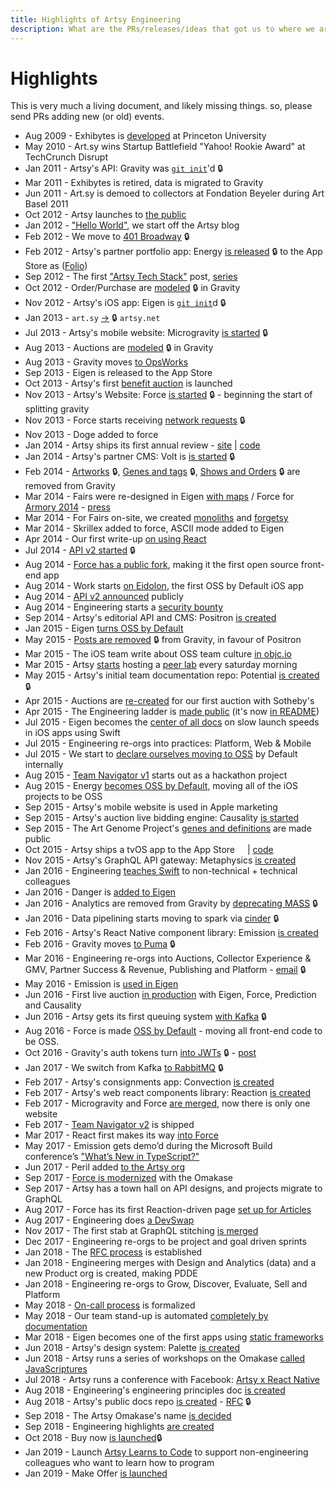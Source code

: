 ```yaml
---
title: Highlights of Artsy Engineering
description: What are the PRs/releases/ideas that got us to where we are?
---
```


# Highlights

This is very much a living document, and likely missing things. so, please send PRs adding new (or old) events.

- Aug 2009 - Exhibytes is [developed][exhibytes_design] at Princeton University
- May 2010 - Art.sy wins Startup Battlefield "Yahoo! Rookie Award" at TechCrunch Disrupt 
- Jan 2011 - Artsy's API: Gravity was [`git init`][grav_init]'d 🔒
- Mar 2011 - Exhibytes is retired, data is migrated to Gravity
- Jun 2011 - Art.sy is demoed to collectors at Fondation Beyeler during Art Basel 2011
- Oct 2012 - Artsy launches to [the public][nyt]
- Jan 2012 - ["Hello World"][blog], we start off the Artsy blog
- Feb 2012 - We move to [401 Broadway][401] 🔒
- Feb 2012 - Artsy's partner portfolio app: Energy [is released][energy_1] 🔒 to the App Store as ([Folio][folio])
- Sep 2012 - The first ["Artsy Tech Stack"][ts1] post, [series][tech-series]
- Oct 2012 - Order/Purchase are [modeled][auctions-model] 🔒 in Gravity
- Nov 2012 - Artsy's iOS app: Eigen is [`git init`][eigen_init]d 🔒
- Jan 2013 - `art.sy` [->][art_sy] 🔒 `artsy.net`
- Jul 2013 - Artsy's mobile website: Microgravity [is started][micro-start] 🔒
- Aug 2013 - Auctions are [modeled][auctions-model] 🔒 in Gravity
- Aug 2013 - Gravity moves [to OpsWorks][opsworks]
- Sep 2013 - Eigen is released to the App Store
- Oct 2013 - Artsy's first [benefit auction][auction_benefit] is launched
- Nov 2013 - Artsy's Website: Force [is started][force-start] 🔒 - beginning the start of splitting gravity
- Nov 2013 - Force starts receiving [network requests][force-network] 🔒
- Nov 2013 - Doge added to force
  <a href="https://twitter.com/dblockdotorg/status/404986159949811712"><img src="https://user-images.githubusercontent.com/49038/39097791-55938788-4659-11e8-8f73-53c3480bfb15.png" height=12></a>
- Jan 2014 - Artsy ships its first annual review - [site][2013_site] | [code][2013_code]
- Jan 2014 - Artsy's partner CMS: Volt is [is started][volt-start] 🔒
- Feb 2014 - [Artworks][grav_artworks] 🔒, [Genes and tags][grav_genes] 🔒, [Shows and Orders][grav_shows] 🔒 are
  removed from Gravity
- Mar 2014 - Fairs were re-designed in Eigen [with maps][eig_map] / Force for [Armory 2014][arm] - [press][arm-pr]
- Mar 2014 - For Fairs on-site, we created [monoliths][monoliths] and [forgetsy][forgetsy]
- Mar 2014 - Skrillex added to force, ASCII mode added to Eigen
  <a href="https://twitter.com/dblockdotorg/status/720760851783884800"><img src="https://user-images.githubusercontent.com/49038/39097791-55938788-4659-11e8-8f73-53c3480bfb15.png" height=12></a>
  <a href="https://twitter.com/dblockdotorg/status/447337278600642560"><img src="https://user-images.githubusercontent.com/49038/39097791-55938788-4659-11e8-8f73-53c3480bfb15.png" height=12></a>
- Apr 2014 - Our first write-up [on using React][helix-react]
- Jul 2014 - [API v2 started][v2] 🔒
- Aug 2014 - [Force has a public fork][force_pub], making it the first open source front-end app
- Aug 2014 - Work starts [on Eidolon][eidolon], the first OSS by Default iOS app
- Aug 2014 - [API v2 announced][v2_announce] publicly
- Aug 2014 - Engineering starts a [security bounty][security]
- Sep 2014 - Artsy's editorial API and CMS: Positron [is created][positron]
- Jan 2015 - Eigen [turns OSS by Default][oss_eigen]
- May 2015 - [Posts are removed][remove_posts] 🔒 from Gravity, in favour of Positron
- Mar 2015 - The iOS team write about OSS team culture [in objc.io][objcio]
- Mar 2015 - Artsy [starts][peerlab-start] hosting a [peer lab][peer] every saturday morning
- May 2015 - Artsy's initial team documentation repo: Potential [is created][pot_init] 🔒
- Apr 2015 - Auctions are [re-created][auctions-2] for our first auction with Sotheby's
- Apr 2015 - The Engineering ladder is [made public][ladder] (it's now [in README][ladder2])
- Jul 2015 - Eigen becomes the [center of all docs][eigen_dym] on slow launch speeds in iOS apps using Swift
- Jul 2015 - Engineering re-orgs into practices: Platform, Web & Mobile
- Jul 2015 - We start to [declare ourselves moving to OSS][move_oss] by Default internally
- Aug 2015 - [Team Navigator v1][team_1] starts out as a hackathon project
- Aug 2015 - Energy [becomes OSS by Default][energy_oss], moving all of the iOS projects to be OSS
  <a href="https://twitter.com/ArtsyOpenSource/status/629360596513910788"><img src="https://user-images.githubusercontent.com/49038/39097791-55938788-4659-11e8-8f73-53c3480bfb15.png" height=12></a>
- Sep 2015 - Artsy's mobile website is used in Apple marketing
  <a href="https://twitter.com/dblockdotorg/status/641697132639072257"><img src="https://user-images.githubusercontent.com/49038/39097791-55938788-4659-11e8-8f73-53c3480bfb15.png" height=12></a>
- Sep 2015 - Artsy's auction live bidding engine: Causality [is started][caus_init]
- Sep 2015 - The Art Genome Project's [genes and definitions][tagp] are made public
- Oct 2015 - Artsy ships a tvOS app to the App Store
  <a href="https://twitter.com/dblockdotorg/status/657267075979812865"><img src="https://user-images.githubusercontent.com/49038/39097791-55938788-4659-11e8-8f73-53c3480bfb15.png" height=12></a>
  | [code][emerge]
- Nov 2015 - Artsy's GraphQL API gateway: Metaphysics [is created][mp]
- Jan 2016 - Engineering [teaches Swift][teach-swift] to non-technical + technical colleagues
- Jan 2016 - Danger is [added to Eigen][danger]
- Jan 2016 - Analytics are removed from Gravity by [deprecating MASS][mass] 🔒
- Jan 2016 - Data pipelining starts moving to spark via [cinder][cinder] 🔒
- Feb 2016 - Artsy's React Native component library: Emission [is created][emission_init]
- Feb 2016 - Gravity moves [to Puma][puma] 🔒
- Mar 2016 - Engineering re-orgs into Auctions, Collector Experience & GMV, Partner Success & Revenue, Publishing
  and Platform - [email][reorg2] 🔒
- May 2016 - Emission is [used in Eigen][emission]
- Jun 2016 - First live auction [in production][auction-pr] with Eigen, Force, Prediction and Causality
  <a href="https://twitter.com/dblockdotorg/status/747786883913101316"><img src="https://user-images.githubusercontent.com/49038/39097791-55938788-4659-11e8-8f73-53c3480bfb15.png" height=12></a>
- Jun 2016 - Artsy gets its first queuing system [with Kafka][kafka] 🔒
- Aug 2016 - Force is made [OSS by Default][force-oss] - moving all front-end code to be OSS.
- Oct 2016 - Gravity's auth tokens turn [into JWTs][jwts] 🔒 - [post][jwt-blog]
- Jan 2017 - We switch from Kafka [to RabbitMQ][rabbit] 🔒
- Feb 2017 - Artsy's consignments app: Convection [is created][conv]
- Feb 2017 - Artsy's web react components library: Reaction [is created][reaction_init]
- Feb 2017 - Microgravity and Force [are merged][micro-end], now there is only one website
- Feb 2017 - [Team Navigator v2][team_2] is shipped
- Mar 2017 - React first makes its way [into Force][react-force]
- May 2017 - Emission gets demo’d during the Microsoft Build conference’s ["What’s New in TypeScript?"][new-in-ts]
- Jun 2017 - Peril added [to the Artsy org][peril]
- Sep 2017 - [Force is modernized][mod_force] with the Omakase
- Sep 2017 - Artsy has a town hall on API designs, and projects migrate to GraphQL
- Aug 2017 - Force has its first Reaction-driven page [set up for Articles][articles]
- Aug 2017 - Engineering does [a DevSwap][devswap]
- Nov 2017 - The first stab at GraphQL stitching [is merged][neo-mp]
- Dec 2017 - Engineering re-orgs to be project and goal driven sprints
- Jan 2018 - The [RFC process][rfc] is established
- Jan 2018 - Engineering merges with Design and Analytics (data) and a new Product org is created, making PDDE
- Jan 2018 - Engineering re-orgs to Grow, Discover, Evaluate, Sell and Platform
- May 2018 - [On-call process][on-call] is formalized
- May 2018 - Our team stand-up is automated [completely by documentation][standup]
- Mar 2018 - Eigen becomes one of the first apps using [static frameworks][stat_frm]
- Jun 2018 - Artsy's design system: Palette [is created][pal]
- Jun 2018 - Artsy runs a series of workshops on the Omakase [called JavaScriptures][jss]
- Jul 2018 - Artsy runs a conference with Facebook: [Artsy x React Native][axrn]
- Aug 2018 - Engineering's engineering principles doc [is created][principles]
- Aug 2018 - Artsy's public docs repo [is created][readme_init] - [RFC][docs_rfc] 🔒
- Sep 2018 - The Artsy Omakase's name [is decided][oma_rfc]
- Sep 2018 - Engineering highlights [are created][this_pr]
- Oct 2018 - Buy now [is launched][buy_now]🔒
- Jan 2019 - Launch [Artsy Learns to Code][altc] to support non-engineering colleagues who want to learn how to
  program
- Jan 2019 - Make Offer [is launched][make_offer]

<!-- prettier-ignore-start -->
[helix-react]: https://artsy.github.io/blog/2015/04/08/creating-a-dynamic-single-page-app-for-our-genome-team-using-react/
[new-in-ts]: https://blogs.msdn.microsoft.com/typescript/2017/05/19/new-typescript-quick-starts-and-updates-from-build-2017/
[reorg2]: https://groups.google.com/a/artsymail.com/forum/#!msg/team/hwLvMwuBmJo/8xGcssucBwAJ;context-place=msg/team/tHZ_lfJQH9Y/cQQKlwIcCwAJ
<!-- prettier-ignore-end -->

[blog]: https://artsy.github.io/blog/2012/01/05/hello-world/
[grav_init]: https://github.com/artsy/gravity/commit/b289057506942a77d89ee1b619221e60cd17aaae
[401]: https://github.com/artsy/gravity/pull/1729
[auctions-model]: https://github.com/artsy/gravity/pull/6231
[force-network]: https://github.com/artsy/gravity/pull/6886
[v2]: https://github.com/artsy/gravity/pull/7862
[ts1]: https://artsy.github.io/blog/2012/10/10/artsy-technology-stack/
[force_pub]: https://artsy.github.io/blog/2014/09/05/we-open-sourced-our-isomorphic-javascript-website/
[v2_announce]: https://artsy.github.io/blog/2014/09/12/designing-the-public-artsy-api/
[eidolon]: https://artsy.github.io/blog/2014/11/13/eidolon-retrospective/
[eigen_init]: https://github.com/artsy/eigen-private/commit/288a90
[energy_1]: https://github.com/artsy/energy-private/releases/tag/v1.0
[force-start]: https://github.com/artsy/force-private/pull/1
[pot_init]: https://github.com/artsy/potential/pull/1
[readme_init]: https://github.com/artsy/readme/pull/1
[conv]: https://github.com/artsy/convection/pull/1
[reaction_init]: https://github.com/artsy/reaction/commit/a2a0af
[2013_site]: http://2013.artsy.net
[2013_code]: https://github.com/artsy/artsy-2013
[emission_init]: https://github.com/artsy/eigen/pull/1532
[emission]: https://github.com/artsy/eigen/pull/1532
[emerge]: https://github.com/artsy/emergence#readme
[volt-start]: https://github.com/artsy/volt/pull/1
[micro-start]: https://github.com/artsy/microgravity-private/pull/1
[micro-end]: https://github.com/artsy/force/pull/890
[peril]: https://github.com/artsy/reaction/pull/184
[danger]: https://github.com/artsy/eigen/pull/1013
[art_sy]: https://github.com/artsy/gravity/pull/4222
[jwts]: https://github.com/artsy/gravity/pull/10495
[puma]: https://github.com/artsy/gravity/pull/9751
[team_1]: https://github.com/artsy/team-navigator/tree/dev
[team_2]: https://github.com/artsy/team-navigator/
[principles]: https://github.com/artsy/README/blob/master/culture/engineering-principles.md
[mod_force]: https://github.com/artsy/README/blob/master/culture/engineering-principles.md
[axrn]: https://artsy.github.io/artsy-x-react-native.html
[eigen_dym]: https://github.com/artsy/eigen/issues/586
[stat_frm]: https://github.com/artsy/eigen/pull/2561
[kafka]: https://github.com/artsy/gravity/pull/10020
[docs_rfc]: https://github.com/artsy/potential/issues/166
[pal]: https://github.com/artsy/palette/pull/1/files
[rfc]: https://github.com/artsy/guides/pull/4
[oma_rfc]: https://github.com/artsy/README/issues/10
[oss_eigen]: https://artsy.github.io/blog/2015/04/28/how-we-open-sourced-eigen/
[jss]: https://artsy.github.io/series/javascriptures/
[on-call]: https://artsy.github.io/blog/2018/05/25/support-process/
[arm]: https://www.artsy.net/the-armory-show-2014
[mp]: https://github.com/artsy/metaphysics/commit/50b23f
[positron]: https://github.com/artsy/positron/commit/d17256
[monoliths]: https://github.com/artsy/europa
[react-force]: https://github.com/artsy/force/pull/1084
[articles]: https://github.com/artsy/force/pull/1713
[opsworks]: https://artsy.github.io/blog/2013/08/27/introduction-to-aws-opsworks/
[devswap]: https://artsy.github.io/blog/2017/09/11/DevSwap/
[force-oss]: https://artsy.github.io/blog/2016/09/06/Milestone-on-OSS-by-Default/
[nyt]: https://www.nytimes.com/2012/10/09/arts/design/artsy-is-mapping-the-world-of-art-on-the-web.html
[energy_oss]: https://artsy.github.io/blog/2015/08/06/open-sourcing-energy/
[caus_init]: https://github.com/artsy/causality/commit/0b9f95f
[objcio]: https://www.objc.io/issues/22-scale/
[teach-swift]: https://artsy.github.io/blog/2016/01/26/swift-at-artsy/
[jwt-blog]: https://artsy.github.io/blog/2016/10/26/jwt-artsy-journey/
[standup]: https://artsy.github.io/blog/2018/05/07/fully-automated-standups/
[peerlab-start]: https://www.meetup.com/CocoaPods-NYC/events/nrjxflytfbkb/
[peer]: https://www.meetup.com/CocoaPods-NYC/
[tech-series]: https://artsy.github.io/series/artsy-tech-stack/
[arm-pr]: https://files.artsy.net/the-armory-show-2014/press-release
[auction_benefit]: https://www.artsy.net/auction/ici-benefit-auction-2013
[auctions-2]: https://github.com/artsy/force-private/pull/2421
[remove_posts]: https://github.com/artsy/gravity/pull/8885
[grav_artworks]: https://github.com/artsy/gravity/pull/7302
[grav_genes]: https://github.com/artsy/gravity/pull/7301
[grav_shows]: https://github.com/artsy/gravity/pull/7148
[auction-pr]: https://files.artsy.net/documents/live-auction-integration.pdf
[rabbit]: https://github.com/artsy/gravity/pull/10721
[tagp]: https://github.com/artsy/the-art-genome-project
[move_oss]: https://vimeo.com/136554627
[security]: https://www.artsy.net/security
[eig_map]: https://code.dblock.org/2014/03/19/mapping-and-tiling-on-ios.html
[forgetsy]: https://artsy.github.io/blog/2014/03/17/detecting-trends-with-forgetsy/
[ladder]: https://artsy.github.io/blog/2015/04/03/artsy-engineering-compensation-framework/
[ladder2]: https://github.com/artsy/README/blob/master/careers/ladder.md
[mass]: https://github.com/artsy/gravity/pull/9480
[cinder]: https://github.com/artsy/cinder#cinder
[this_pr]: https://github.com/artsy/README/pull/50
[neo-mp]: https://github.com/artsy/metaphysics/pull/809
[buy_now]: https://artsy.slack.com/archives/C02BC3HEJ/p1539703456000100
[altc]: https://github.com/artsy/README/blob/master/events/artsy-learns-to-code.md
[make_offer]: https://github.com/artsy/force/pull/3300
[folio]: https://folio.artsy.net
[exhibytes_design]: http://calvinclee.com/design/index.php?/web/exhibytes/
